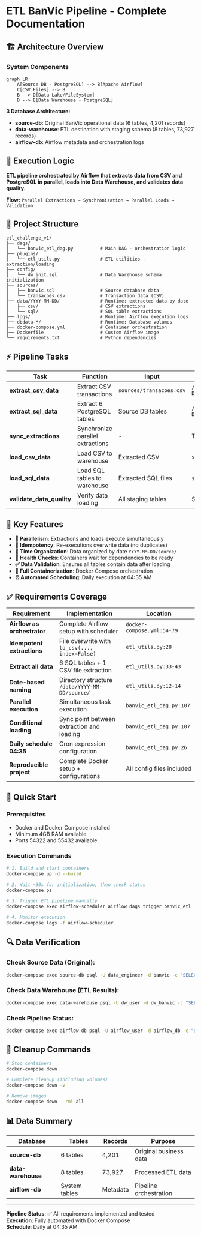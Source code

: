 # ETL BanVic Pipeline - Complete Documentation

## 🏗️ Architecture Overview

### System Components

```mermaid
graph LR
    A[Source DB - PostgreSQL] --> B[Apache Airflow]
    C[CSV Files] --> B
    B --> D[Data Lake/FileSystem]
    D --> E[Data Warehouse - PostgreSQL]
```

**3 Database Architecture:**
- **source-db**: Original BanVic operational data (6 tables, 4,201 records)
- **data-warehouse**: ETL destination with staging schema (8 tables, 73,927 records)
- **airflow-db**: Airflow metadata and orchestration logs

## 🧠 Execution Logic

**ETL pipeline orchestrated by Airflow that extracts data from CSV and PostgreSQL in parallel, loads into Data Warehouse, and validates data quality.**

**Flow:** `Parallel Extractions → Synchronization → Parallel Loads → Validation`

## 📁 Project Structure

```
etl_challenge_v1/
├── dags/
│   └── banvic_etl_dag.py          # Main DAG - orchestration logic
├── plugins/
│   └── etl_utils.py               # ETL utilities - extraction/loading
├── config/
│   └── dw_init.sql                # Data Warehouse schema initialization
├── sources/
│   ├── banvic.sql                 # Source database data
│   └── transacoes.csv             # Transaction data (CSV)
├── data/YYYY-MM-DD/               # Runtime: extracted data by date
│   ├── csv/                       # CSV extractions
│   └── sql/                       # SQL table extractions
├── logs/                          # Runtime: Airflow execution logs
├── dbdata-*/                      # Runtime: Database volumes
├── docker-compose.yml             # Container orchestration
├── Dockerfile                     # Custom Airflow image
└── requirements.txt               # Python dependencies
```

## ⚡ Pipeline Tasks

| Task                      | Function                         | Input                    | Output                                |
| ------------------------- | -------------------------------- | ------------------------ | ------------------------------------- |
| **extract_csv_data**      | Extract CSV transactions         | `sources/transacoes.csv` | `/data/YYYY-MM-DD/csv/transacoes.csv` |
| **extract_sql_data**      | Extract 6 PostgreSQL tables      | Source DB tables         | `/data/YYYY-MM-DD/sql/*.csv`          |
| **sync_extractions**      | Synchronize parallel extractions | -                        | Task coordination                     |
| **load_csv_data**         | Load CSV to warehouse            | Extracted CSV            | `staging.transacoes`                  |
| **load_sql_data**         | Load SQL tables to warehouse     | Extracted SQL files      | `staging.*` tables                    |
| **validate_data_quality** | Verify data loading              | All staging tables       | Success/Failure status                |

## 🚀 Key Features

- **🔄 Parallelism**: Extractions and loads execute simultaneously
- **🔁 Idempotency**: Re-executions overwrite data (no duplicates)
- **📅 Time Organization**: Data organized by date `YYYY-MM-DD/source/`
- **🏥 Health Checks**: Containers wait for dependencies to be ready
- **✅ Data Validation**: Ensures all tables contain data after loading
- **🐳 Full Containerization**: Docker Compose orchestration
- **⏰ Automated Scheduling**: Daily execution at 04:35 AM

## ✅ Requirements Coverage

| Requirement | Implementation | Location |
|-------------|----------------|----------|
| **Airflow as orchestrator** | Complete Airflow setup with scheduler | `docker-compose.yml:54-79` |
| **Idempotent extractions** | File overwrite with `to_csv(..., index=False)` | `etl_utils.py:28` |
| **Extract all data** | 6 SQL tables + 1 CSV file extraction | `etl_utils.py:33-43` |
| **Date-based naming** | Directory structure `/data/YYYY-MM-DD/source/` | `etl_utils.py:12-14` |
| **Parallel execution** | Simultaneous task execution | `banvic_etl_dag.py:107` |
| **Conditional loading** | Sync point between extraction and loading | `banvic_etl_dag.py:107` |
| **Daily schedule 04:35** | Cron expression configuration | `banvic_etl_dag.py:26` |
| **Reproducible project** | Complete Docker setup + configurations | All config files included |

## 🔧 Quick Start

### Prerequisites
- Docker and Docker Compose installed
- Minimum 4GB RAM available
- Ports 54322 and 55432 available

### Execution Commands

```bash
# 1. Build and start containers
docker-compose up -d --build

# 2. Wait ~30s for initialization, then check status
docker-compose ps

# 3. Trigger ETL pipeline manually
docker-compose exec airflow-scheduler airflow dags trigger banvic_etl

# 4. Monitor execution
docker-compose logs -f airflow-scheduler
```

## 🔍 Data Verification

### Check Source Data (Original):
```bash
docker-compose exec source-db psql -U data_engineer -d banvic -c "SELECT COUNT(*) FROM clientes;"
```

### Check Data Warehouse (ETL Results):
```bash
docker-compose exec data-warehouse psql -U dw_user -d dw_banvic -c "SELECT COUNT(*) FROM staging.transacoes;"
```

### Check Pipeline Status:
```bash
docker-compose exec airflow-db psql -U airflow_user -d airflow_db -c "SELECT dag_id, state, execution_date FROM dag_run WHERE dag_id='banvic_etl' ORDER BY execution_date DESC LIMIT 3;"
```

## 🛑 Cleanup Commands

```bash
# Stop containers
docker-compose down

# Complete cleanup (including volumes)
docker-compose down -v

# Remove images
docker-compose down --rmi all
```

## 📊 Data Summary

| Database | Tables | Records | Purpose |
|----------|--------|---------|---------|
| **source-db** | 6 tables | 4,201 | Original business data |
| **data-warehouse** | 8 tables | 73,927 | Processed ETL data |
| **airflow-db** | System tables | Metadata | Pipeline orchestration |

---
**Pipeline Status**: ✅ All requirements implemented and tested  
**Execution**: Fully automated with Docker Compose  
**Schedule**: Daily at 04:35 AM